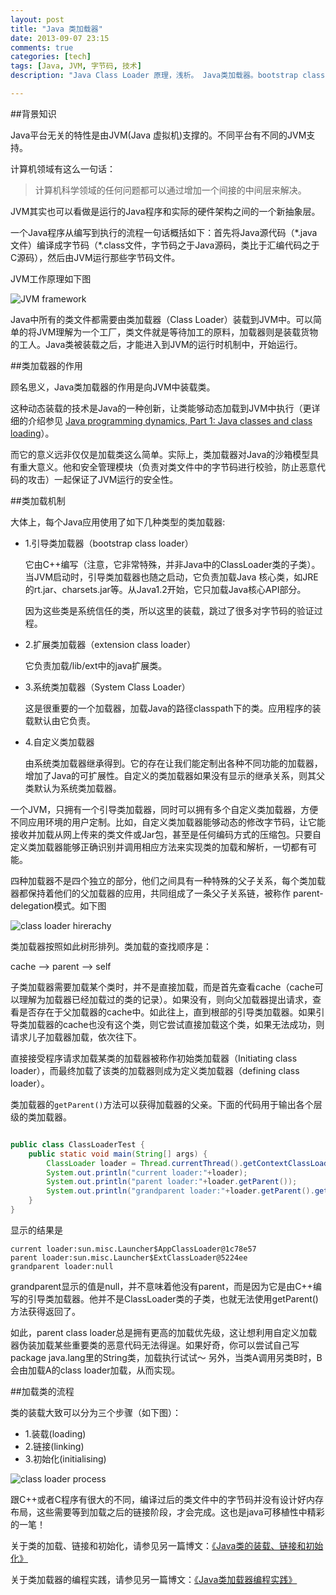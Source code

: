 ```yaml
---
layout: post
title: "Java 类加载器"
date: 2013-09-07 23:15
comments: true
categories: [tech]
tags: [Java, JVM, 字节码, 技术]
description: "Java Class Loader 原理，浅析。 Java类加载器。bootstrap class loader，extension class loader，System Class Loader"

---
```


##背景知识

Java平台无关的特性是由JVM(Java 虚拟机)支撑的。不同平台有不同的JVM支持。

计算机领域有这么一句话：

> 计算机科学领域的任何问题都可以通过增加一个间接的中间层来解决。

JVM其实也可以看做是运行的Java程序和实际的硬件架构之间的一个新抽象层。

一个Java程序从编写到执行的流程一句话概括如下：首先将Java源代码（\*.java文件）编译成字节码（\*.class文件，字节码之于Java源码，类比于汇编代码之于C源码），然后由JVM运行那些字节码文件。

JVM工作原理如下图

![JVM framework](https://dl.dropboxusercontent.com/u/64021093/Java%20Classloader/JVM%E5%B7%A5%E4%BD%9C%E5%8E%9F%E7%90%86.gif)


Java中所有的类文件都需要由类加载器（Class Loader）装载到JVM中。可以简单的将JVM理解为一个工厂，类文件就是等待加工的原料，加载器则是装载货物的工人。Java类被装载之后，才能进入到JVM的运行时机制中，开始运行。


##类加载器的作用

顾名思义，Java类加载器的作用是向JVM中装载类。

这种动态装载的技术是Java的一种创新，让类能够动态加载到JVM中执行（更详细的介绍参见 [Java programming dynamics, Part 1: Java classes and class loading](http://www.ibm.com/developerworks/java/library/j-dyn0429/)）。 

<!--more-->

而它的意义远非仅仅是加载类这么简单。实际上，类加载器对Java的沙箱模型具有重大意义。他和安全管理模块（负责对类文件中的字节码进行校验，防止恶意代码的攻击）一起保证了JVM运行的安全性。

##类加载机制

大体上，每个Java应用使用了如下几种类型的类加载器:  

* 1.引导类加载器（bootstrap class loader）

	它由C++编写（注意，它非常特殊，并非Java中的ClassLoader类的子类）。当JVM启动时，引导类加载器也随之启动，它负责加载Java 核心类，如JRE的rt.jar、charsets.jar等。从Java1.2开始，它只加载Java核心API部分。

	因为这些类是系统信任的类，所以这里的装载，跳过了很多对字节码的验证过程。
	
* 2.扩展类加载器（extension class loader）
  
   它负责加载/lib/ext中的java扩展类。
   
* 3.系统类加载器（System Class Loader）
  
  这是很重要的一个加载器，加载Java的路径classpath下的类。应用程序的装载默认由它负责。

* 4.自定义类加载器

   由系统类加载器继承得到。它的存在让我们能定制出各种不同功能的加载器，增加了Java的可扩展性。自定义的类加载器如果没有显示的继承关系，则其父类默认为系统类加载器。

一个JVM，只拥有一个引导类加载器，同时可以拥有多个自定义类加载器，方便不同应用环境的用户定制。比如，自定义类加载器能够动态的修改字节码，让它能接收并加载从网上传来的类文件或Jar包，甚至是任何编码方式的压缩包。只要自定义类加载器能够正确识别并调用相应方法来实现类的加载和解析，一切都有可能。

四种加载器不是四个独立的部分，他们之间具有一种特殊的父子关系，每个类加载器都保持着他们的父加载器的应用，共同组成了一条父子关系链，被称作 parent-delegation模式。如下图

![class loader hirerachy](https://dl.dropboxusercontent.com/u/64021093/Java%20Classloader/java%20classloader%20hierachy.gif)

类加载器按照如此树形排列。类加载的查找顺序是：

cache --> parent --> self

子类加载器需要加载某个类时，并不是直接加载，而是首先查看cache（cache可以理解为加载器已经加载过的类的记录）。如果没有，则向父加载器提出请求，查看是否存在于父加载器的cache中。如此往上，直到根部的引导类加载器。如果引导类加载器的cache也没有这个类，则它尝试直接加载这个类，如果无法成功，则请求儿子加载器加载，依次往下。

直接接受程序请求加载某类的加载器被称作初始类加载器（Initiating class loader），而最终加载了该类的加载器则成为定义类加载器（defining class loader）。

类加载器的`getParent()`方法可以获得加载器的父亲。下面的代码用于输出各个层级的类加载器。

```java

public class ClassLoaderTest {    
    public static void main(String[] args) {    
        ClassLoader loader = Thread.currentThread().getContextClassLoader();    
        System.out.println("current loader:"+loader);    
        System.out.println("parent loader:"+loader.getParent());    
        System.out.println("grandparent loader:"+loader.getParent().getParent());    
    }    
}    

```

显示的结果是

```
current loader:sun.misc.Launcher$AppClassLoader@1c78e57
parent loader:sun.misc.Launcher$ExtClassLoader@5224ee
grandparent loader:null

```

grandparent显示的值是null，并不意味着他没有parent，而是因为它是由C++编写的引导类加载器。他并不是ClassLoader类的子类，也就无法使用getParent()方法获得返回了。

如此，parent class loader总是拥有更高的加载优先级，这让想利用自定义加载器伪装加载某些重要类的恶意代码无法得逞。如果好奇，你可以尝试自己写package java.lang里的String类，加载执行试试～
另外，当类A调用另类B时，B会由加载A的class loader加载，从而实现。



##加载类的流程

类的装载大致可以分为三个步骤（如下图）：

* 1.装载(loading)
* 2.链接(linking)
* 3.初始化(initialising)

![class loader process](https://dl.dropboxusercontent.com/u/64021093/Java%20Classloader/ClassLoaderProcess.gif)

跟C++或者C程序有很大的不同，编译过后的类文件中的字节码并没有设计好内存布局，这些需要等到加载之后的链接阶段，才会完成。这也是java可移植性中精彩的一笔！

关于类的加载、链接和初始化，请参见另一篇博文：[《Java类的装载、链接和初始化》](http://biaobiaoqi.me/blog/2013/09/08/java-class-loading-linking-and-initialising/)

关于类加载器的编程实践，请参见另一篇博文：[《Java类加载器编程实践》](http://biaobiaoqi.me/blog/2013/09/08/java-class-loader-in-practice/)
